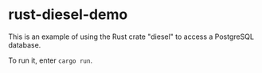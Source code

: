 # rust-diesel-demo

This is an example of using the Rust crate "diesel"
to access a PostgreSQL database.

To run it, enter `cargo run`.
